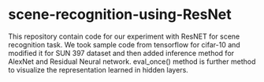 # scene-recognition-using-ResNet

This repository contain code for our experiment with ResNET for scene recognition task.
We took sample code from tensorflow for cifar-10 and modified it for SUN 397 dataset and then added inference method for AlexNet and Residual Neural network. eval_once() method is further method to visualize the representation learned in hidden layers.
